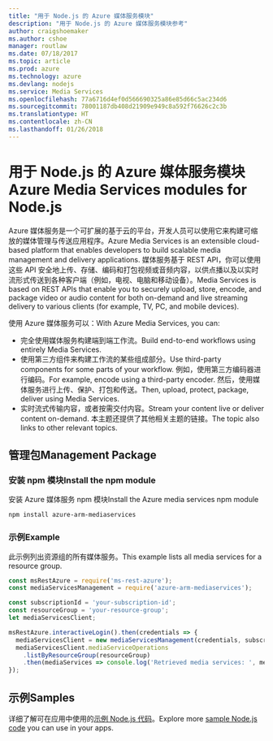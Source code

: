 ```yaml
---
title: "用于 Node.js 的 Azure 媒体服务模块"
description: "用于 Node.js 的 Azure 媒体服务模块参考"
author: craigshoemaker
ms.author: cshoe
manager: routlaw
ms.date: 07/18/2017
ms.topic: article
ms.prod: azure
ms.technology: azure
ms.devlang: nodejs
ms.service: Media Services
ms.openlocfilehash: 77a6716d4ef0d566690325a86e85d66c5ac234d6
ms.sourcegitcommit: 78001187db408d21909e949c8a592f76626c2c3b
ms.translationtype: HT
ms.contentlocale: zh-CN
ms.lasthandoff: 01/26/2018
---
```

# <a name="azure-media-services-modules-for-nodejs"></a><span data-ttu-id="f1a32-103">用于 Node.js 的 Azure 媒体服务模块</span><span class="sxs-lookup"><span data-stu-id="f1a32-103">Azure Media Services modules for Node.js</span></span>

<span data-ttu-id="f1a32-104">Azure 媒体服务是一个可扩展的基于云的平台，开发人员可以使用它来构建可缩放的媒体管理与传送应用程序。</span><span class="sxs-lookup"><span data-stu-id="f1a32-104">Azure Media Services is an extensible cloud-based platform that enables developers to build scalable media management and delivery applications.</span></span> <span data-ttu-id="f1a32-105">媒体服务基于 REST API，你可以使用这些 API 安全地上传、存储、编码和打包视频或音频内容，以供点播以及以实时流形式传送到各种客户端（例如，电视、电脑和移动设备）。</span><span class="sxs-lookup"><span data-stu-id="f1a32-105">Media Services is based on REST APIs that enable you to securely upload, store, encode, and package video or audio content for both on-demand and live streaming delivery to various clients (for example, TV, PC, and mobile devices).</span></span>

<span data-ttu-id="f1a32-106">使用 Azure 媒体服务可以：</span><span class="sxs-lookup"><span data-stu-id="f1a32-106">With Azure Media Services, you can:</span></span>
- <span data-ttu-id="f1a32-107">完全使用媒体服务构建端到端工作流。</span><span class="sxs-lookup"><span data-stu-id="f1a32-107">Build end-to-end workflows using entirely Media Services.</span></span> 
- <span data-ttu-id="f1a32-108">使用第三方组件来构建工作流的某些组成部分。</span><span class="sxs-lookup"><span data-stu-id="f1a32-108">Use third-party components for some parts of your workflow.</span></span> <span data-ttu-id="f1a32-109">例如，使用第三方编码器进行编码。</span><span class="sxs-lookup"><span data-stu-id="f1a32-109">For example, encode using a third-party encoder.</span></span> <span data-ttu-id="f1a32-110">然后，使用媒体服务进行上传、保护、打包和传送。</span><span class="sxs-lookup"><span data-stu-id="f1a32-110">Then, upload, protect, package, deliver using Media Services.</span></span>
- <span data-ttu-id="f1a32-111">实时流式传输内容，或者按需交付内容。</span><span class="sxs-lookup"><span data-stu-id="f1a32-111">Stream your content live or deliver content on-demand.</span></span> <span data-ttu-id="f1a32-112">本主题还提供了其他相关主题的链接。</span><span class="sxs-lookup"><span data-stu-id="f1a32-112">The topic also links to other relevant topics.</span></span>

## <a name="management-package"></a><span data-ttu-id="f1a32-113">管理包</span><span class="sxs-lookup"><span data-stu-id="f1a32-113">Management Package</span></span>

### <a name="install-the-npm-module"></a><span data-ttu-id="f1a32-114">安装 npm 模块</span><span class="sxs-lookup"><span data-stu-id="f1a32-114">Install the npm module</span></span>

<span data-ttu-id="f1a32-115">安装 Azure 媒体服务 npm 模块</span><span class="sxs-lookup"><span data-stu-id="f1a32-115">Install the Azure media services npm module</span></span>

```bash
npm install azure-arm-mediaservices
```

### <a name="example"></a><span data-ttu-id="f1a32-116">示例</span><span class="sxs-lookup"><span data-stu-id="f1a32-116">Example</span></span>

<span data-ttu-id="f1a32-117">此示例列出资源组的所有媒体服务。</span><span class="sxs-lookup"><span data-stu-id="f1a32-117">This example lists all media services for a resource group.</span></span>

```javascript
const msRestAzure = require('ms-rest-azure');
const mediaServicesManagement = require('azure-arm-mediaservices');

const subscriptionId = 'your-subscription-id';
const resourceGroup = 'your-resource-group';
let mediaServicesClient;

msRestAzure.interactiveLogin().then(credentials => {
  mediaServicesClient = new mediaServicesManagement(credentials, subscriptionId);
  mediaServicesClient.mediaServiceOperations
    .listByResourceGroup(resourceGroup)
    .then(mediaServices => console.log('Retrieved media services: ', mediaServices));
});
```

## <a name="samples"></a><span data-ttu-id="f1a32-118">示例</span><span class="sxs-lookup"><span data-stu-id="f1a32-118">Samples</span></span>

<span data-ttu-id="f1a32-119">详细了解可在应用中使用的[示例 Node.js 代码](https://azure.microsoft.com/resources/samples/?platform=nodejs)。</span><span class="sxs-lookup"><span data-stu-id="f1a32-119">Explore more [sample Node.js code](https://azure.microsoft.com/resources/samples/?platform=nodejs) you can use in your apps.</span></span>
